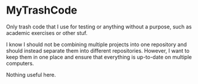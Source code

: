 # MyTrashCode

Only trash code that I use for testing or anything without a purpose, such as academic exercises or other stuf.

I know I should not be combining multiple projects into one repository and should instead separate them into different repositories. However, I want to keep them in one place and ensure that everything is up-to-date on multiple computers.

Nothing useful here.
